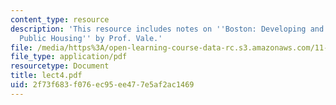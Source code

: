 ```yaml
---
content_type: resource
description: 'This resource includes notes on ''Boston: Developing and Redeveloping
  Public Housing'' by Prof. Vale.'
file: /media/https%3A/open-learning-course-data-rc.s3.amazonaws.com/11-201-gateway-planning-action-fall-2005/2f73f683f076ec95ee477e5af2ac1469_lect4.pdf
file_type: application/pdf
resourcetype: Document
title: lect4.pdf
uid: 2f73f683-f076-ec95-ee47-7e5af2ac1469
---
```

